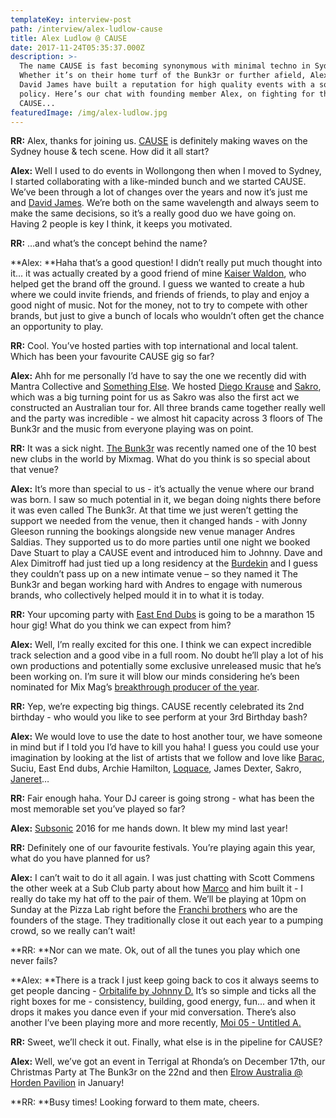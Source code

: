 ```yaml
---
templateKey: interview-post
path: /interview/alex-ludlow-cause
title: Alex Ludlow @ CAUSE
date: 2017-11-24T05:35:37.000Z
description: >-
  The name CAUSE is fast becoming synonymous with minimal techno in Sydney.
  Whether it’s on their home turf of the Bunk3r or further afield, Alex Ludlow &
  David James have built a reputation for high quality events with a solid music
  policy. Here’s our chat with founding member Alex, on fighting for the
  CAUSE...
featuredImage: /img/alex-ludlow.jpg
---
```

**RR:** Alex, thanks for joining us. [CAUSE](https://www.facebook.com/CauseSydney/) is definitely making waves on the Sydney house & tech scene. How did it all start? 

**Alex:** Well I used to do events in Wollongong then when I moved to Sydney, I started collaborating with a like-minded bunch and we started CAUSE. We’ve been through a lot of changes over the years and now it’s just me and [David James](https://www.facebook.com/Davidjamesdjpage/). We’re both on the same wavelength and always seem to make the same decisions, so it’s a really good duo we have going on. Having 2 people is key I think, it keeps you motivated.

**RR:** …and what’s the concept behind the name?  

**Alex: **Haha that’s a good question! I didn’t really put much thought into it... it was actually created by a good friend of mine [Kaiser Waldon](https://www.facebook.com/djkaiserwaldon/), who helped get the brand off the ground. I guess we wanted to create a hub where we could invite friends, and friends of friends, to play and enjoy a good night of music. Not for the money, not to try to compete with other brands, but just to give a bunch of locals who wouldn’t often get the chance an opportunity to play.

**RR:** Cool. You’ve hosted parties with top international and local talent. Which has been your favourite CAUSE gig so far? 

**Alex:** Ahh for me personally I’d have to say the one we recently did with Mantra Collective and [Something Else](https://www.facebook.com/SomethingElseSyd/). We hosted [Diego Krause](https://www.facebook.com/diegokrause/) and [Sakro](https://www.facebook.com/djsakro/), which was a big turning point for us as Sakro was also the first act we constructed an Australian tour for. All three brands came together really well and the party was incredible - we almost hit capacity across 3 floors of The Bunk3r and the music from everyone playing was on point.

**RR:** It was a sick night. [The Bunk3r](https://www.facebook.com/thebunk3r/) was recently named one of the 10 best new clubs in the world by Mixmag. What do you think is so special about that venue? 

**Alex:** It’s more than special to us - it’s actually the venue where our brand was born. I saw so much potential in it, we began doing nights there before it was even called The Bunk3r. At that time we just weren’t getting the support we needed from the venue, then it changed hands - with Jonny Gleeson running the bookings alongside new venue manager Andres Saldias. They supported us to do more parties until one night we booked Dave Stuart to play a CAUSE event and introduced him to Johnny. Dave and Alex Dimitroff had just tied up a long residency at the [Burdekin](https://www.facebook.com/BurdekinHotel/) and I guess they couldn’t pass up on a new intimate venue – so they named it The Bunk3r and began working hard with Andres to engage with numerous brands, who collectively helped mould it in to what it is today.

**RR:** Your upcoming party with [East End Dubs](https://www.facebook.com/EastEndDubs/) is going to be a marathon 15 hour gig! What do you think we can expect from him? 

**Alex:** Well, I’m really excited for this one. I think we can expect incredible track selection and a good vibe in a full room. No doubt he’ll play a lot of his own productions and potentially some exclusive unreleased music that he’s been working on. I’m sure it will blow our minds considering he’s been nominated for Mix Mag’s [breakthrough producer of the year](https://l.facebook.com/l.php?u=http%3A%2F%2Fwww.timesartists.com%2Fnews%2Feast-end-dubs-nominated-for-dj-mags-annual-best-of-british-poll&h=ATMz9ax4mon220RweuEKrHvmKNpxcklrk7GxatPFhin_y0ufDV3t72pyk1eObYmOC1PnFHnqY-GV5Rq2WgXZOh4iQSKClO_TI_yT-53nAqJBlFqydWnUFQ6v).

**RR:** Yep, we’re expecting big things. CAUSE recently celebrated its 2nd birthday - who would you like to see perform at your 3rd Birthday bash? 

**Alex:** We would love to use the date to host another tour, we have someone in mind but if I told you I’d have to kill you haha! I guess you could use your imagination by looking at the list of artists that we follow and love like [Barac](https://www.facebook.com/baracmusic/), Suciu, East End dubs, Archie Hamilton, [Loquace](https://www.facebook.com/Loquacee/), James Dexter, Sakro, [Janeret](https://www.facebook.com/janeretmusic/)…

**RR:** Fair enough haha. Your DJ career is going strong - what has been the most memorable set you’ve played so far? 

**Alex:** [Subsonic](https://www.facebook.com/subsonicmusic/) 2016 for me hands down. It blew my mind last year!

**RR:** Definitely one of our favourite festivals. You’re playing again this year, what do you have planned for us? 

**Alex:** I can’t wait to do it all again. I was just chatting with Scott Commens the other week at a Sub Club party about how [Marco](https://www.facebook.com/marcotixdownunder/) and him built it - I really do take my hat off to the pair of them. We’ll be playing at 10pm on Sunday at the Pizza Lab right before the [Franchi brothers](https://www.facebook.com/Franchi-Brothers-119448844326/) who are the founders of the stage. They traditionally close it out each year to a pumping crowd, so we really can’t wait!

**RR: **Nor can we mate. Ok, out of all the tunes you play which one never fails? 

**Alex: **There is a track I just keep going back to cos it always seems to get people dancing - [Orbitalife by Johnny D.](https://l.facebook.com/l.php?u=https%3A%2F%2Fwww.youtube.com%2Fwatch%3Fv%3DIcxTe9G91qM&h=ATPP-KKH2aqezFseKvSY5fPiyNDKIdR_Bh-pMR54oR_8GvUOvpCs3eu3i1DSKIi_dfd1XjopHSQWecsgur9tAXYuWTcXOVSYPJ4PJ4dxyDLdZvTVcPwXHu8w) It’s so simple and ticks all the right boxes for me - consistency, building, good energy, fun... and when it drops it makes you dance even if your mid conversation. There’s also another I’ve been playing more and more recently, [Moi 05 - Untitled A.](https://l.facebook.com/l.php?u=https%3A%2F%2Fwww.youtube.com%2Fwatch%3Fv%3DVEixQ1Tbfw4&h=ATNSvyWZYuyhmC1x3uamcIR_Yr9vdoEKwSxrOu0IL-PgC1DemNiOgkgzeRVCNr06tZEqfOnZjwMDTdwk_aFd_O9EbKO5xkUIU1-olGPOt0TlKSQU4QMwkMD9) 

**RR:** Sweet, we’ll check it out. Finally, what else is in the pipeline for CAUSE? 

**Alex:** Well, we’ve got an event in Terrigal at Rhonda’s on December 17th, our Christmas Party at The Bunk3r on the 22nd and then [Elrow Australia @ Horden Pavilion](https://www.facebook.com/events/375444536201567/) in January! 

**RR: **Busy times! Looking forward to them mate, cheers.
